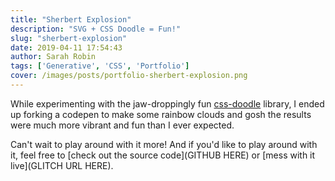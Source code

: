 ```yaml
---
title: "Sherbert Explosion"
description: "SVG + CSS Doodle = Fun!"
slug: "sherbert-explosion"
date: 2019-04-11 17:54:43
author: Sarah Robin
tags: ['Generative', 'CSS', 'Portfolio']
cover: /images/posts/portfolio-sherbert-explosion.png
---
```


While experimenting with the jaw-droppingly fun [css-doodle](http://css-doodle.com) library, I ended up forking a codepen to make some rainbow clouds and gosh the results were much more vibrant and fun than I ever expected.

Can't wait to play around with it more! And if you'd like to play around with it, feel free to [check out the source code](GITHUB HERE) or [mess with it live](GLITCH URL HERE).
